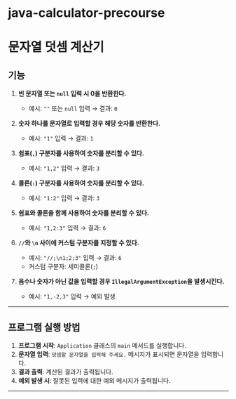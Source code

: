 # java-calculator-precourse
# 문자열 덧셈 계산기

## 기능

1. **빈 문자열 또는 `null` 입력 시 0을 반환한다.**
    - 예시: `""` 또는 `null` 입력 → 결과: `0`

2. **숫자 하나를 문자열로 입력할 경우 해당 숫자를 반환한다.**
    - 예시: `"1"` 입력 → 결과: `1`

3. **쉼표(`,`) 구분자를 사용하여 숫자를 분리할 수 있다.**
    - 예시: `"1,2"` 입력 → 결과: `3`

4. **콜론(`:`) 구분자를 사용하여 숫자를 분리할 수 있다.**
    - 예시: `"1:2"` 입력 → 결과: `3`

5. **쉼표와 콜론을 함께 사용하여 숫자를 분리할 수 있다.**
    - 예시: `"1,2:3"` 입력 → 결과: `6`

6. **`//`와 `\n` 사이에 커스텀 구분자를 지정할 수 있다.**
    - 예시: `"//;\n1;2;3"` 입력 → 결과: `6`
    - 커스텀 구분자: 세미콜론(`;`)

7. **음수나 숫자가 아닌 값을 입력할 경우 `IllegalArgumentException`을 발생시킨다.**
    - 예시: `"1,-2,3"` 입력 → 예외 발생

---

## 프로그램 실행 방법

1. **프로그램 시작**: `Application` 클래스의 `main` 메서드를 실행합니다.
2. **문자열 입력**: `덧셈할 문자열을 입력해 주세요.` 메시지가 표시되면 문자열을 입력합니다.
3. **결과 출력**: 계산된 결과가 출력됩니다.
4. **예외 발생 시**: 잘못된 입력에 대한 예외 메시지가 출력됩니다.

---
